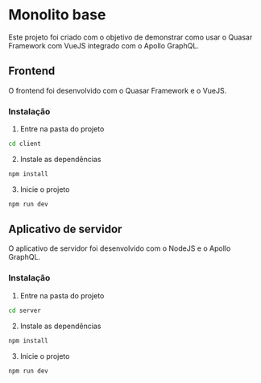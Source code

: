 # Monolito base

Este projeto foi criado com o objetivo de demonstrar como usar o Quasar Framework com VueJS integrado com o Apollo GraphQL.


## Frontend

O frontend foi desenvolvido com o Quasar Framework e o VueJS.

### Instalação 

1. Entre na pasta do projeto

```bash
cd client
```

2. Instale as dependências

```bash
npm install
```

3. Inicie o projeto

```bash
npm run dev
```


## Aplicativo de servidor

O aplicativo de servidor foi desenvolvido com o NodeJS e o Apollo GraphQL.

### Instalação

1. Entre na pasta do projeto

```bash
cd server
```

2. Instale as dependências

```bash
npm install
```

3. Inicie o projeto

```bash
npm run dev
```
